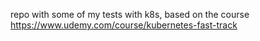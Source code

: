 repo with some of my tests with k8s, based on the course https://www.udemy.com/course/kubernetes-fast-track

